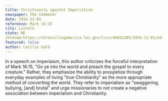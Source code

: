 ```yaml
---
title: Christianity against Imperialism
newspaper: The Commoner
date: 1916-11-01
reference: Mark 16:15
city: Lincoln
state: NE
chronam:https://chroniclingamerica.loc.gov/lccn/46032385/1916-11-01/ed-1/seq-8/#words=said+unto+go+ye+world+preach+gospel+every+creature
featured: false
author: Caitlin Gale
---
```


In a speech on imperiaism, this author criticizes the forceful interpretation of Mark 16:15, "Go ye into the world and preach the gospel to every creature." Rather, they emphasize the ability to prosyletize through everyday examples of living "true Christianity" as the more appropriate method of converting the world. They refer to imperialism as "swaggering, bullying, [and] brutal" and urge missionaries to not create a negative association between imperialism and Christianity.